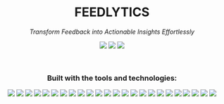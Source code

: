 <h1 align="center">FEEDLYTICS</h1>

<p align="center"><i>Transform Feedback into Actionable Insights Effortlessly</i></p>

<p align="center">
  <img src="https://img.shields.io/badge/last%20commit-yesterday-informational" />
  <img src="https://img.shields.io/badge/typescript-93.5%25-blue" />
  <img src="https://img.shields.io/badge/languages-6-blueviolet" />
</p>

<br/>

<h3 align="center">Built with the tools and technologies:</h3>

<p align="center">
  <img src="https://img.shields.io/badge/Express-black?logo=express&logoColor=white" />
  <img src="https://img.shields.io/badge/JSON-000000?logo=json&logoColor=white" />
  <img src="https://img.shields.io/badge/npm-CB3837?logo=npm&logoColor=white" />
  <img src="https://img.shields.io/badge/Autoprefixer-DD3735?logo=autoprefixer&logoColor=white" />
  <img src="https://img.shields.io/badge/Redis-DC382D?logo=redis&logoColor=white" />
  <img src="https://img.shields.io/badge/PostCSS-DD3A0A?logo=postcss&logoColor=white" />
  <img src="https://img.shields.io/badge/.ENV-green" />
  <img src="https://img.shields.io/badge/JavaScript-F7DF1E?logo=javascript&logoColor=black" />
  <img src="https://img.shields.io/badge/Nodemon-76D04B?logo=nodemon&logoColor=black" />
  <img src="https://img.shields.io/badge/GNU%20Bash-4EAA25?logo=gnubash&logoColor=white" />
  <img src="https://img.shields.io/badge/LangChain-black?logo=data:image/svg+xml;base64,..." />
  <img src="https://img.shields.io/badge/React-61DAFB?logo=react&logoColor=black" />
  <img src="https://img.shields.io/badge/Docker-2496ED?logo=docker&logoColor=white" />
  <img src="https://img.shields.io/badge/XML-000?logo=xml&logoColor=white" />
  <img src="https://img.shields.io/badge/TypeScript-3178C6?logo=typescript&logoColor=white" />
  <img src="https://img.shields.io/badge/ts-node-3178C6" />
  <img src="https://img.shields.io/badge/GitHub%20Actions-2088FF?logo=githubactions&logoColor=white" />
  <img src="https://img.shields.io/badge/Zod-purple" />
  <img src="https://img.shields.io/badge/Vite-646CFF?logo=vite&logoColor=white" />
  <img src="https://img.shields.io/badge/Stripe-008CDD?logo=stripe&logoColor=white" />
  <img src="https://img.shields.io/badge/ESLint-4B32C3?logo=eslint&logoColor=white" />
  <img src="https://img.shields.io/badge/Axios-5A29E4?logo=axios&logoColor=white" />
  <img src="https://img.shields.io/badge/React%20Hook%20Form-EC5990?logo=reacthookform&logoColor=white" />
  <img src="https://img.shields.io/badge/YAML-000?logo=yaml&logoColor=white" />
</p>

